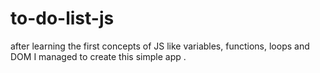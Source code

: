 # to-do-list-js
 after learning the first concepts of JS like variables, functions, loops and DOM I managed to create this simple app .

